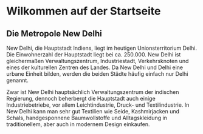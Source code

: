 # Wilkommen auf der Startseite

## Die Metropole New Delhi

New Delhi, die Hauptstadt Indiens, liegt im heutigen Unionsterritorium Delhi. Die Einwohnerzahl der Hauptstadt liegt bei ca. 250.000. New Delhi ist gleichermaßen Verwaltungszentrum, Industriestadt, Verkehrsknoten und eines der kulturellen Zentren des Landes. Da New Delhi und Delhi eine urbane Einheit bilden, werden die beiden Städte häufig einfach nur Delhi genannt.

Zwar ist New Delhi hauptsächlich Verwaltungszentrum der indischen Regierung, dennoch beherbergt die Hauptstadt auch einige Industriebetriebe, vor allem Leichtindustrie, Druck- und Textilindustrie. In New Delhi kann man sehr gut Textilien wie Seide, Kashmirjacken und Schals, handgesponnene Baumwollstoffe und Alltagskleidung in traditionellem, aber auch in modernem Design einkaufen.
